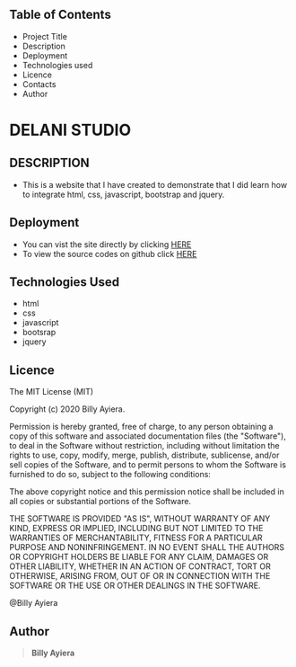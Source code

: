 ## Table of Contents

- Project Title
- Description
- Deployment
- Technologies used
- Licence
- Contacts
- Author

# DELANI STUDIO

## DESCRIPTION

- This is a website that I have created to demonstrate that I did learn how to integrate html, css, javascript, bootstrap and jquery.

## Deployment

- You can vist the site directly by clicking [HERE](https://billyayiera.github.io/delani-studio/)
- To view the source codes on github click [HERE](https://github.com/BillyAyiera/delani-studio)

## Technologies Used
 - html
 - css
 - javascript
 - bootsrap 
 - jquery
 
## Licence

The MIT License (MIT)

Copyright (c) 2020 Billy Ayiera.

Permission is hereby granted, free of charge, to any person obtaining a copy of this software and associated documentation files (the "Software"), to deal in the Software without restriction, including without limitation the rights to use, copy, modify, merge, publish, distribute, sublicense, and/or sell copies of the Software, and to permit persons to whom the Software is furnished to do so, subject to the following conditions:

The above copyright notice and this permission notice shall be included in all copies or substantial portions of the Software.

THE SOFTWARE IS PROVIDED "AS IS", WITHOUT WARRANTY OF ANY KIND, EXPRESS OR IMPLIED, INCLUDING BUT NOT LIMITED TO THE WARRANTIES OF MERCHANTABILITY, FITNESS FOR A PARTICULAR PURPOSE AND NONINFRINGEMENT. IN NO EVENT SHALL THE AUTHORS OR COPYRIGHT HOLDERS BE LIABLE FOR ANY CLAIM, DAMAGES OR OTHER LIABILITY, WHETHER IN AN ACTION OF CONTRACT, TORT OR OTHERWISE, ARISING FROM, OUT OF OR IN CONNECTION WITH THE SOFTWARE OR THE USE OR OTHER DEALINGS IN THE SOFTWARE.

@Billy Ayiera

## Author

> **Billy Ayiera**
